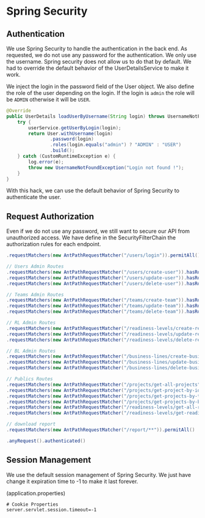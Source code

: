 # Spring Security

## Authentication

We use Spring Security to handle the authentication in the back end. As requested, we do not use any password for the authentication. We only use the username. Spring security does not allow us to do that by default. We had to override the default behavior of the UserDetailsService to make it work.

We inject the login in the password field of the User object. We also define the role of the user depending on the login. If the login is `admin` the role will be `ADMIN` otherwise it will be `USER`.

```java title="CustomUserDetailsService.java"
@Override
public UserDetails loadUserByUsername(String login) throws UsernameNotFoundException {
    try {
        userService.getUserByLogin(login);
        return User.withUsername(login)
                .password(login)
                .roles(login.equals("admin") ? "ADMIN" : "USER")
                .build();
    } catch (CustomRuntimeException e) {
        log.error(e);
        throw new UsernameNotFoundException("Login not found !");
    }
}
```

With this hack, we can use the default behavior of Spring Security to authenticate the user.

## Request Authorization

Even if we do not use any password, we still want to secure our API from unauthorized access. We have define in the SecurityFilterChain the authorization rules for each endpoint.

```java
.requestMatchers(new AntPathRequestMatcher("/users/login")).permitAll()

// Users Admin Routes
.requestMatchers(new AntPathRequestMatcher("/users/create-user")).hasRole(ADMIN_ROLE)
.requestMatchers(new AntPathRequestMatcher("/users/update-user")).hasRole(ADMIN_ROLE)
.requestMatchers(new AntPathRequestMatcher("/users/delete-user")).hasRole(ADMIN_ROLE)

// Teams Admin Routes
.requestMatchers(new AntPathRequestMatcher("/teams/create-team")).hasRole(ADMIN_ROLE)
.requestMatchers(new AntPathRequestMatcher("/teams/update-team")).hasRole(ADMIN_ROLE)
.requestMatchers(new AntPathRequestMatcher("/teams/delete-team")).hasRole(ADMIN_ROLE)

// RL Admin Routes
.requestMatchers(new AntPathRequestMatcher("/readiness-levels/create-readiness-level")).hasRole(ADMIN_ROLE)
.requestMatchers(new AntPathRequestMatcher("/readiness-levels/update-readiness-level")).hasRole(ADMIN_ROLE)
.requestMatchers(new AntPathRequestMatcher("/readiness-levels/delete-readiness-level")).hasRole(ADMIN_ROLE)

// BL Admin Routes
.requestMatchers(new AntPathRequestMatcher("/business-lines/create-business-line")).hasRole(ADMIN_ROLE)
.requestMatchers(new AntPathRequestMatcher("/business-lines/update-business-line")).hasRole(ADMIN_ROLE)
.requestMatchers(new AntPathRequestMatcher("/business-lines/delete-business-line")).hasRole(ADMIN_ROLE)

// Publics Routes
.requestMatchers(new AntPathRequestMatcher("/projects/get-all-projects")).permitAll()
.requestMatchers(new AntPathRequestMatcher("/projects/get-project-by-id")).permitAll()
.requestMatchers(new AntPathRequestMatcher("/projects/get-projects-by-team-id")).permitAll()
.requestMatchers(new AntPathRequestMatcher("/projects/get-projects-by-business-line-id")).permitAll()
.requestMatchers(new AntPathRequestMatcher("/readiness-levels/get-all-readiness-levels")).permitAll()
.requestMatchers(new AntPathRequestMatcher("/readiness-levels/get-readiness-level-by-id")).permitAll()

// download report
.requestMatchers(new AntPathRequestMatcher("/report/**")).permitAll()

.anyRequest().authenticated()
```

## Session Management

We use the default session management of Spring Security. We just have change it expiration time to -1 to make it last forever.

(application.properties)
```properties
# Cookie Properties
server.servlet.session.timeout=-1
```
